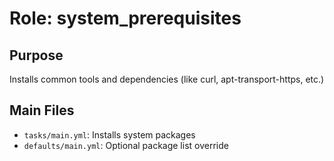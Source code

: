 # Role: system_prerequisites

## Purpose
Installs common tools and dependencies (like curl, apt-transport-https, etc.)

## Main Files
- `tasks/main.yml`: Installs system packages
- `defaults/main.yml`: Optional package list override

